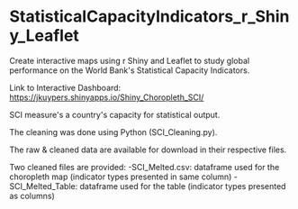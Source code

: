 # StatisticalCapacityIndicators_r_Shiny_Leaflet
Create interactive maps using r Shiny and Leaflet to study global performance on the World Bank's Statistical Capacity Indicators.

Link to Interactive Dashboard: https://jkuypers.shinyapps.io/Shiny_Choropleth_SCI/

SCI measure's a country's capacity for statistical output.

The cleaning was done using Python (SCI_Cleaning.py).

The raw & cleaned data are available for download in their respective files.

Two cleaned files are provided:
  -SCI_Melted.csv: dataframe used for the choropleth map (indicator types presented in same column)
  -SCI_Melted_Table: dataframe used for the table (indicator types presented as columns)
